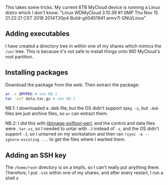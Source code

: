 This takes some tricks. My current 6TB MyCloud device is running a Linux distro which I don't know: "Linux WDMyCloud 3.10.39 #1 SMP Thu Nov 15 21:22:21 CST 2018 2014T20p4 Build-git0451941 armv7l GNU/Linux"

## Adding executables

I have created a directory tree in *within* one of my shares which mimics the `/usr` tree. This is because it's not safe to install things onto WD MyCloud's root partition.

## Installing packages
Download the package from the web. Then extract the package:
```bash
ar -x $MYPKG # see NB.1
tar -xzf data.tar.gz # see NB.2
```

NB.1: I downloaded a .deb file, but the OS didn't support `dpkg -x`, but `.deb` files are just archive files, so `ar` can extract them.

NB.2: I did this with [libimage-exiftool-perl](https://packages.debian.org/buster/all/libimage-exiftool-perl/download), and the control and data files were `.tar.xz`, so I needed to untar with `-J` instead of `-z`, and the OS didn't support `-J`, so I untarred on my workstation and then ran `rsync -a --ignore-existing ...` to get the files where I wanted them.

## Adding an SSH key

The `/home/root` directory is on a tmpfs, so I can't really put anything there. Therefore, I put `.ssh` within one of my shares, and after every restart, I run a shell s
<!--stackedit_data:
eyJoaXN0b3J5IjpbLTE3NTY1MjgyMzddfQ==
-->